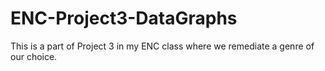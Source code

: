 # ENC-Project3-DataGraphs
This is a part of Project 3 in my ENC class where we remediate a genre of our choice.

